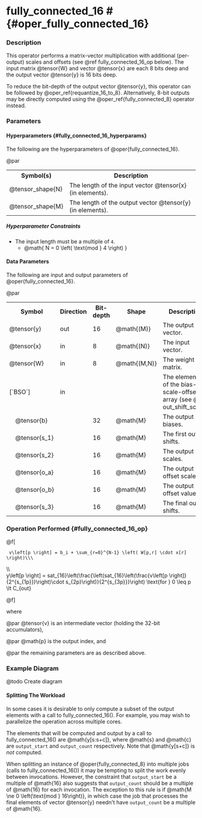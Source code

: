 

# fully_connected_16 #                                     {#oper_fully_connected_16}


### Description 

This operator performs a matrix-vector multiplication with additional (per-output) scales and offsets (see 
@ref fully_connected_16_op below). The input matrix @tensor{W} and vector @tensor{x} are each 8 bits deep and the 
output vector @tensor{y} is 16 bits deep.

To reduce the bit-depth of the output vector @tensor{y}, this operator can be followed by @oper_ref{requantize_16_to_8}.
Alternatively, 8-bit outputs may be directly computed using the @oper_ref{fully_connected_8} operator instead.

### Parameters 

#### Hyperparameters        {#fully_connected_16_hyperparams}

The following are the hyperparameters of @oper{fully_connected_16}.

@par

<table>
<tr><th>Symbol(s)       <th>Description

<tr><td>@tensor_shape{N}            <td>The length of the input vector @tensor{x} (in elements).
<tr><td>@tensor_shape{M}            <td>The length of the output vector @tensor{y} (in elements).
</table>

##### Hyperparameter Constraints

* The input length must be a multiple of `4`. 
  * @math{ N = 0 \left( \text{mod } 4 \right) }

#### Data Parameters

The following are input and output parameters of @oper{fully_connected_16}.

@par

<table>
<tr><th colspan="2">Symbol          <th>Direction   <th>Bit-depth   <th>Shape               <th>Description

<tr><td colspan="2">@tensor{y}      <td>out         <td>16          <td>@math{(M)}          <td>The output vector.
<tr><td colspan="2">@tensor{x}      <td>in          <td>8           <td>@math{(N)}          <td>The input vector.
<tr><td colspan="2">@tensor{W}      <td>in          <td>8           <td>@math{(M,N)}        <td>The weight matrix.
<tr><td colspan="2">[`BSO`]         <td>in          <td>            <td><td>The elements of the bias-scale-offset array (see @ref out_shift_scale).
<tr><td>        <td>@tensor{b}      <td>            <td>32          <td>@math{M}            <td>The output biases.        
<tr><td>        <td>@tensor{s_1}    <td>            <td>16          <td>@math{M}            <td>The first output shifts.
<tr><td>        <td>@tensor{s_2}    <td>            <td>16          <td>@math{M}            <td>The output scales.
<tr><td>        <td>@tensor{o_a}    <td>            <td>16          <td>@math{M}            <td>The output offset scales.
<tr><td>        <td>@tensor{o_b}    <td>            <td>16          <td>@math{M}            <td>The output offset values.
<tr><td>        <td>@tensor{s_3}    <td>            <td>16          <td>@math{M}            <td>The final output shifts.
</table>



### Operation Performed         {#fully_connected_16_op}

@f[

     v\left[p \right] = b_i + \sum_{r=0}^{N-1} \left( W[p,r] \cdot x[r] \right)\\\
  \\\  
     y\left[p \right] = sat_{16}\left(\frac{\left(sat_{16}\left(\frac{v\left[p \right]}
             {2^{s_{1p}}}\right)\cdot s_{2p}\right)}{2^{s_{3p}}}\right) \text{for } 0 \leq p \lt C_{out}

@f]


where

@par
@tensor{v} is an intermediate vector (holding the 32-bit accumulators),

@par
@math{p} is the output index, and

@par
the remaining parameters are as described above.


### Example Diagram

@todo Create diagram

#### Splitting The Workload
 
In some cases it is desirable to only compute a subset of the output elements with a call to fully_connected_16(). 
For example, you may wish to parallelize the operation across multiple cores.
 
The elements that will be computed and output by a call to fully_connected_16() are @math{y[s:s+c]}, where @math{s} 
and @math{c} are `output_start` and `output_count` respectively. Note that @math{y[s+c]} is *not* computed.
 
When splitting an instance of @oper{fully_connected_8} into multiple jobs (calls to fully_connected_16()) it may be 
tempting to split the work evenly between invocations. However, the constraint that `output_start` be a multiple of 
@math{16} also suggests that `output_count` should be a multiple of @math{16} for each invocation. The exception to this 
rule is if @math{M \ne 0 \left(\text{mod } 16\right)}, in which case the job that processes the final elements 
of vector @tensor{y} needn't have `output_count` be a multiple of @math{16}.
